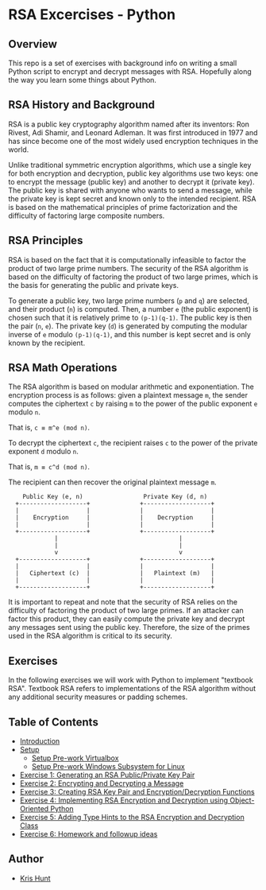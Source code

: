 # RSA Excercises - Python

## Overview

This repo is a set of exercises with background info on writing a small Python script to encrypt
and decrypt messages with RSA. Hopefully along the way you learn some things about Python.

## RSA History and Background

RSA is a public key cryptography algorithm named after its inventors: Ron Rivest, Adi Shamir, and
Leonard Adleman. It was first introduced in 1977 and has since become one of the most widely used 
encryption techniques in the world.

Unlike traditional symmetric encryption algorithms, which use a single key for both encryption and
decryption, public key algorithms use two keys: one to encrypt the message (public key) and another
to decrypt it (private key). The public key is shared with anyone who wants to send a message,
while the private key is kept secret and known only to the intended recipient. RSA is based on the
mathematical principles of prime factorization and the difficulty of factoring large composite
numbers.

## RSA Principles

RSA is based on the fact that it is computationally infeasible to factor the product of two large
prime numbers. The security of the RSA algorithm is based on the difficulty of factoring the
product of two large primes, which is the basis for generating the public and private keys.

To generate a public key, two large prime numbers (`p` and `q`) are selected, and their product
(`n`) is computed. Then, a number `e` (the public exponent) is chosen such that it is relatively
prime to `(p-1)(q-1)`. The public key is then the pair (`n`, `e`). The private key (`d`) is
generated by computing the modular inverse of `e` modulo `(p-1)(q-1)`, and this number is kept
secret and is only known by the recipient.

## RSA Math Operations

The RSA algorithm is based on modular arithmetic and exponentiation. The encryption process is
as follows: given a plaintext message `m`, the sender computes the ciphertext `c` by raising `m`
to the power of the public exponent `e` modulo `n`. 

That is, `c ≡ m^e (mod n)`.

To decrypt the ciphertext `c`, the recipient raises `c` to the power of the private exponent `d`
modulo `n`. 

That is, `m ≡ c^d (mod n)`. 

The recipient can then recover the original plaintext message `m`.

```
    Public Key (e, n)                 Private Key (d, n)
  +-------------------+              +-------------------+
  |                   |              |                   |
  |    Encryption     |              |    Decryption     |
  |                   |              |                   |
  +-------------------+              +-------------------+
             |                                  |
             |                                  |
             v                                  v
  +-------------------+              +-------------------+
  |                   |              |                   |
  |   Ciphertext (c)  |              |   Plaintext (m)   |
  |                   |              |                   |
  +-------------------+              +-------------------+
```

It is important to repeat and note that the security of RSA relies on the difficulty of factoring
the product of two large primes. If an attacker can factor this product, they can easily compute
the private key and decrypt any messages sent using the public key. Therefore, the size of the
primes used in the RSA algorithm is critical to its security.

## Exercises

In the following exercises we will work with Python to implement "textbook RSA". Textbook RSA
refers to implementations of the RSA algorithm without any additional security measures or
padding schemes.

## Table of Contents

* [Introduction](intro.md)
* [Setup](setup.md)
  * [Setup Pre-work Virtualbox](virtualbox.md)
  * [Setup Pre-work Windows Subsystem for Linux](wsl.md)
* [Exercise 1: Generating an RSA Public/Private Key Pair](exercise1.md)
* [Exercise 2: Encrypting and Decrypting a Message](exercise2.md)
* [Exercise 3: Creating RSA Key Pair and Encryption/Decryption Functions](exercise3.md)
* [Exercise 4: Implementing RSA Encryption and Decryption using Object-Oriented Python](exercise4.md)
* [Exercise 5: Adding Type Hints to the RSA Encryption and Decryption Class](exercise5.md)
* [Exercise 6: Homework and followup ideas](exercise6.md)


## Author

* [Kris Hunt](https://github.com/sourcekris)